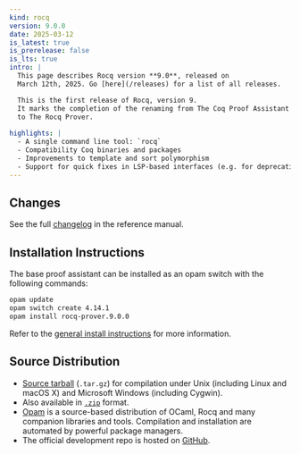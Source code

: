 ```yaml
---
kind: rocq
version: 9.0.0
date: 2025-03-12
is_latest: true
is_prerelease: false
is_lts: true
intro: |
  This page describes Rocq version **9.0**, released on
  March 12th, 2025. Go [here](/releases) for a list of all releases.

  This is the first release of Rocq, version 9. 
  It marks the completion of the renaming from The Coq Proof Assistant 
  to The Rocq Prover.
  
highlights: |
  - A single command line tool: `rocq`
  - Compatibility Coq binaries and packages
  - Improvements to template and sort polymorphism
  - Support for quick fixes in LSP-based interfaces (e.g. for deprecations)
---
```


## Changes 

See the full [changelog](https://rocq-prover.org/doc/V9.0.0/refman/changes.html#changes-in-9-0-0) in the reference manual.

## Installation Instructions

The base proof assistant can be installed as an opam switch with the following commands:
```bash
opam update
opam switch create 4.14.1
opam install rocq-prover.9.0.0
```

Refer to the [general install instructions](/docs/installing-rocq) for more information.

Source Distribution
-------------------

- [Source
  tarball](https://github.com/rocq-prover/rocq/releases/download/V9.0.0/rocq-9.0.0.tar.gz)
  (`.tar.gz`) for compilation under Unix (including Linux and macOS X)
  and Microsoft Windows (including Cygwin).
- Also available in
  [`.zip`](https://github.com/rocq-prover/rocq/releases/download/V9.0.0/rocq-9.0.0.zip)
  format.
- [Opam](https://opam.ocaml.org/) is a source-based distribution of
  OCaml, Rocq and many companion libraries and tools. Compilation and
  installation are automated by powerful package managers.
- The official development repo is hosted on
  [GitHub](https://github.com/rocq-prover/rocq).

